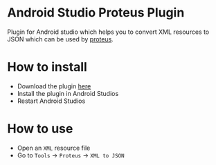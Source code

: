 Android Studio Proteus Plugin
===

Plugin for Android studio which helps you to convert XML resources to JSON which can be used by [proteus](https://github.com/flipkart-incubator/proteus).

# How to install

* Download the plugin [here](https://github.com/flipkart-incubator/android-studio-proteus-plugin/raw/master/proteus-plugin/proteus-plugin.zip)
* Install the plugin in Android Studios
* Restart Android Studios

# How to use

* Open an `XML` resource file
* Go to `Tools` -> `Proteus` -> `XML to JSON`
